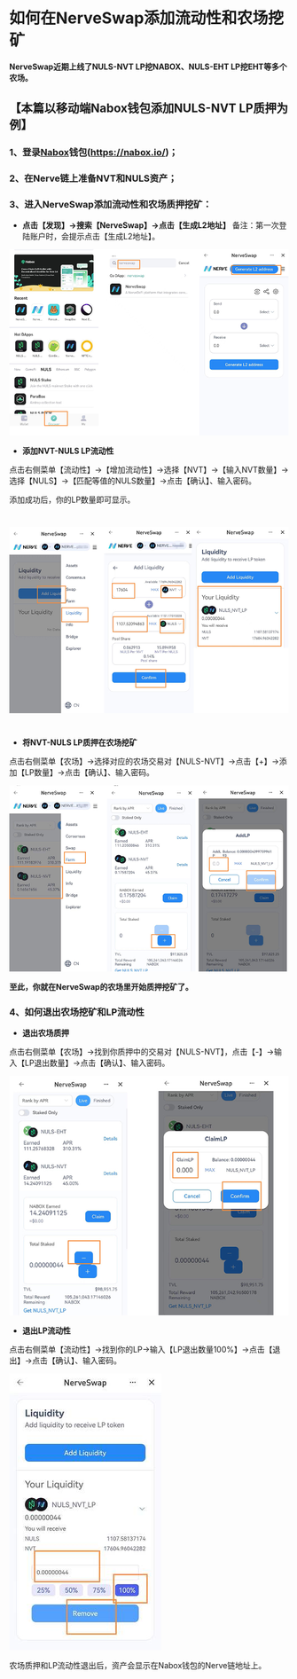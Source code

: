
# 如何在NerveSwap添加流动性和农场挖矿

**NerveSwap近期上线了NULS-NVT LP挖NABOX、NULS-EHT LP挖EHT等多个农场。**

## 【本篇以移动端Nabox钱包添加NULS-NVT LP质押为例】

### 1、登录[Nabox](https://nabox.io/)钱包(https://nabox.io/)；
### 2、在Nerve链上准备NVT和NULS资产；
### 3、进入NerveSwap添加流动性和农场质押挖矿：

* **点击【发现】→搜索【NerveSwap】→点击【生成L2地址】**
备注：第一次登陆账户时，会提示点击【生成L2地址】。

![1111|690x460](./g_liqudity/1.jpeg)


* **添加NVT-NULS LP流动性**

点击右侧菜单【流动性】→【增加流动性】→选择【NVT】→【输入NVT数量】→选择【NULS】→【匹配等值的NULS数量】→点击【确认】、输入密码。

添加成功后，你的LP数量即可显示。
#
![456|690x460](./g_liqudity/2.jpeg)
#
* **将NVT-NULS LP质押在农场挖矿**

点击右侧菜单【农场】→选择对应的农场交易对【NULS-NVT】→点击【+】→添加【LP数量】→点击【确认】、输入密码。

![|602x401](./g_liqudity/3.jpeg)


**至此，你就在NerveSwap的农场里开始质押挖矿了。**

### **4、如何退出农场挖矿和LP流动性**


* **退出农场质押**

点击右侧菜单【农场】→找到你质押中的交易对【NULS-NVT】，点击【-】→输入【LP退出数量】→点击【确认】、输入密码。

![100|583x500](./g_liqudity/4.jpeg)


* **退出LP流动性**

点击右侧菜单【流动性】→找到你的LP→输入【LP退出数量100%】→点击【退出】→点击【确认】、输入密码。

![11|274x499](./g_liqudity/5.jpeg)

农场质押和LP流动性退出后，资产会显示在Nabox钱包的Nerve链地址上。